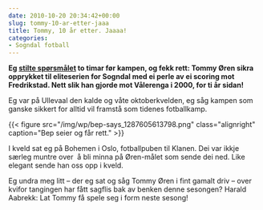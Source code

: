 ```yaml
---
date: 2010-10-20 20:34:42+00:00
slug: tommy-10-ar-etter-jaaa
title: Tommy, 10 år etter. Jaaaa!
categories:
- Sogndal fotball
---
```


**Eg [stilte spørsmålet](http://bepsays.com/2010/10/blir-det-reprise-i-kveld-tommy/) to timar før kampen, og fekk rett: Tommy Øren sikra opprykket til eliteserien for Sogndal med ei perle av ei scoring mot Fredrikstad. Nett slik han gjorde mot Vålerenga i 2000, for ti år sidan!**

<!--more-->

Eg var på Ullevaal den kalde og våte oktoberkvelden, eg såg kampen som ganske sikkert for alltid vil framstå som tidenes fotballkamp.

{{< figure src="/img/wp/bep-says_1287605613798.png" class="alignright" caption="Bep seier og får rett." >}}

I kveld sat eg på Bohemen i Oslo, fotballpuben til Klanen. Dei var ikkje særleg muntre over  å bli minna på Øren-målet som sende dei ned. Like elegant sende han oss opp i kveld.

Eg undra meg litt – der eg sat og såg Tommy Øren i fint gamalt driv – over kvifor tangingen har fått sagflis bak av benken denne sesongen? Harald Aabrekk: Lat Tommy få spele seg i form neste sesong!
